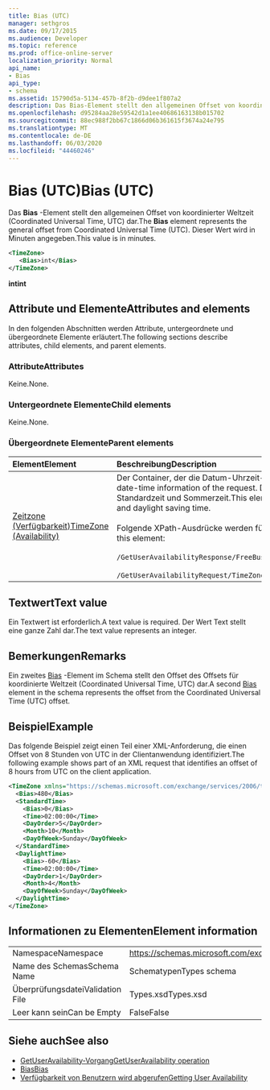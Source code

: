 ```yaml
---
title: Bias (UTC)
manager: sethgros
ms.date: 09/17/2015
ms.audience: Developer
ms.topic: reference
ms.prod: office-online-server
localization_priority: Normal
api_name:
- Bias
api_type:
- schema
ms.assetid: 15790d5a-5134-457b-8f2b-d9dee1f807a2
description: Das Bias-Element stellt den allgemeinen Offset von koordinierter Weltzeit (Coordinated Universal Time, UTC) dar. Dieser Wert wird in Minuten angegeben.
ms.openlocfilehash: d95284aa28e59542d1a1ee40686163138b015702
ms.sourcegitcommit: 88ec988f2bb67c1866d06b361615f3674a24e795
ms.translationtype: MT
ms.contentlocale: de-DE
ms.lasthandoff: 06/03/2020
ms.locfileid: "44460246"
---
```

# <a name="bias-utc"></a><span data-ttu-id="63c89-104">Bias (UTC)</span><span class="sxs-lookup"><span data-stu-id="63c89-104">Bias (UTC)</span></span>

<span data-ttu-id="63c89-105">Das **Bias** -Element stellt den allgemeinen Offset von koordinierter Weltzeit (Coordinated Universal Time, UTC) dar.</span><span class="sxs-lookup"><span data-stu-id="63c89-105">The **Bias** element represents the general offset from Coordinated Universal Time (UTC).</span></span> <span data-ttu-id="63c89-106">Dieser Wert wird in Minuten angegeben.</span><span class="sxs-lookup"><span data-stu-id="63c89-106">This value is in minutes.</span></span> 
  
```xml
<TimeZone>
   <Bias>int</Bias>
</TimeZone>
```

<span data-ttu-id="63c89-107">**int**</span><span class="sxs-lookup"><span data-stu-id="63c89-107">**int**</span></span>

## <a name="attributes-and-elements"></a><span data-ttu-id="63c89-108">Attribute und Elemente</span><span class="sxs-lookup"><span data-stu-id="63c89-108">Attributes and elements</span></span>

<span data-ttu-id="63c89-109">In den folgenden Abschnitten werden Attribute, untergeordnete und übergeordnete Elemente erläutert.</span><span class="sxs-lookup"><span data-stu-id="63c89-109">The following sections describe attributes, child elements, and parent elements.</span></span>
  
### <a name="attributes"></a><span data-ttu-id="63c89-110">Attribute</span><span class="sxs-lookup"><span data-stu-id="63c89-110">Attributes</span></span>

<span data-ttu-id="63c89-111">Keine.</span><span class="sxs-lookup"><span data-stu-id="63c89-111">None.</span></span>
  
### <a name="child-elements"></a><span data-ttu-id="63c89-112">Untergeordnete Elemente</span><span class="sxs-lookup"><span data-stu-id="63c89-112">Child elements</span></span>

<span data-ttu-id="63c89-113">Keine.</span><span class="sxs-lookup"><span data-stu-id="63c89-113">None.</span></span>
  
### <a name="parent-elements"></a><span data-ttu-id="63c89-114">Übergeordnete Elemente</span><span class="sxs-lookup"><span data-stu-id="63c89-114">Parent elements</span></span>

|<span data-ttu-id="63c89-115">**Element**</span><span class="sxs-lookup"><span data-stu-id="63c89-115">**Element**</span></span>|<span data-ttu-id="63c89-116">**Beschreibung**</span><span class="sxs-lookup"><span data-stu-id="63c89-116">**Description**</span></span>|
|:-----|:-----|
|[<span data-ttu-id="63c89-117">Zeitzone (Verfügbarkeit)</span><span class="sxs-lookup"><span data-stu-id="63c89-117">TimeZone (Availability)</span></span>](timezone-availability.md) <br/> | <span data-ttu-id="63c89-118">Der Container, der die Datum-Uhrzeit-Informationen der Anforderung angibt.</span><span class="sxs-lookup"><span data-stu-id="63c89-118">The container that identifies the date-time information of the request.</span></span> <span data-ttu-id="63c89-119">Dieses Element enthält Informationen über den Übergang zwischen Standardzeit und Sommerzeit.</span><span class="sxs-lookup"><span data-stu-id="63c89-119">This element contains information about the transition between standard time and daylight saving time.</span></span>  <br/><br/><span data-ttu-id="63c89-120">Folgende XPath-Ausdrücke werden für dieses Element verwendet:</span><span class="sxs-lookup"><span data-stu-id="63c89-120">The following are the XPath expressions to this element:</span></span><br/><br/>   `/GetUserAvailabilityResponse/FreeBusyResponseArray/FreeBusyResponse/FreeBusyView/WorkingHours/TimeZone` <br/><br/>`/GetUserAvailabilityRequest/TimeZone` <br/> |
   
## <a name="text-value"></a><span data-ttu-id="63c89-121">Textwert</span><span class="sxs-lookup"><span data-stu-id="63c89-121">Text value</span></span>

<span data-ttu-id="63c89-122">Ein Textwert ist erforderlich.</span><span class="sxs-lookup"><span data-stu-id="63c89-122">A text value is required.</span></span> <span data-ttu-id="63c89-123">Der Wert Text stellt eine ganze Zahl dar.</span><span class="sxs-lookup"><span data-stu-id="63c89-123">The text value represents an integer.</span></span>
  
## <a name="remarks"></a><span data-ttu-id="63c89-124">Bemerkungen</span><span class="sxs-lookup"><span data-stu-id="63c89-124">Remarks</span></span>

<span data-ttu-id="63c89-125">Ein zweites [Bias](bias.md) -Element im Schema stellt den Offset des Offsets für koordinierte Weltzeit (Coordinated Universal Time, UTC) dar.</span><span class="sxs-lookup"><span data-stu-id="63c89-125">A second [Bias](bias.md) element in the schema represents the offset from the Coordinated Universal Time (UTC) offset.</span></span> 
  
## <a name="example"></a><span data-ttu-id="63c89-126">Beispiel</span><span class="sxs-lookup"><span data-stu-id="63c89-126">Example</span></span>

<span data-ttu-id="63c89-127">Das folgende Beispiel zeigt einen Teil einer XML-Anforderung, die einen Offset von 8 Stunden von UTC in der Clientanwendung identifiziert.</span><span class="sxs-lookup"><span data-stu-id="63c89-127">The following example shows part of an XML request that identifies an offset of 8 hours from UTC on the client application.</span></span>
  
```xml
<TimeZone xmlns="https://schemas.microsoft.com/exchange/services/2006/types">
  <Bias>480</Bias>
  <StandardTime>
    <Bias>0</Bias>
    <Time>02:00:00</Time>
    <DayOrder>5</DayOrder>
    <Month>10</Month>
    <DayOfWeek>Sunday</DayOfWeek>
  </StandardTime>
  <DaylightTime>
    <Bias>-60</Bias>
    <Time>02:00:00</Time>
    <DayOrder>1</DayOrder>
    <Month>4</Month>
    <DayOfWeek>Sunday</DayOfWeek>
  </DaylightTime>
</TimeZone>
```

## <a name="element-information"></a><span data-ttu-id="63c89-128">Informationen zu Elementen</span><span class="sxs-lookup"><span data-stu-id="63c89-128">Element information</span></span>

|||
|:-----|:-----|
|<span data-ttu-id="63c89-129">Namespace</span><span class="sxs-lookup"><span data-stu-id="63c89-129">Namespace</span></span>  <br/> |https://schemas.microsoft.com/exchange/services/2006/types  <br/> |
|<span data-ttu-id="63c89-130">Name des Schemas</span><span class="sxs-lookup"><span data-stu-id="63c89-130">Schema Name</span></span>  <br/> |<span data-ttu-id="63c89-131">Schematypen</span><span class="sxs-lookup"><span data-stu-id="63c89-131">Types schema</span></span>  <br/> |
|<span data-ttu-id="63c89-132">Überprüfungsdatei</span><span class="sxs-lookup"><span data-stu-id="63c89-132">Validation File</span></span>  <br/> |<span data-ttu-id="63c89-133">Types.xsd</span><span class="sxs-lookup"><span data-stu-id="63c89-133">Types.xsd</span></span>  <br/> |
|<span data-ttu-id="63c89-134">Leer kann sein</span><span class="sxs-lookup"><span data-stu-id="63c89-134">Can be Empty</span></span>  <br/> |<span data-ttu-id="63c89-135">False</span><span class="sxs-lookup"><span data-stu-id="63c89-135">False</span></span>  <br/> |
   
## <a name="see-also"></a><span data-ttu-id="63c89-136">Siehe auch</span><span class="sxs-lookup"><span data-stu-id="63c89-136">See also</span></span>

- [<span data-ttu-id="63c89-137">GetUserAvailability-Vorgang</span><span class="sxs-lookup"><span data-stu-id="63c89-137">GetUserAvailability operation</span></span>](getuseravailability-operation.md)  
- [<span data-ttu-id="63c89-138">Bias</span><span class="sxs-lookup"><span data-stu-id="63c89-138">Bias</span></span>](bias.md)
- [<span data-ttu-id="63c89-139">Verfügbarkeit von Benutzern wird abgerufen</span><span class="sxs-lookup"><span data-stu-id="63c89-139">Getting User Availability</span></span>](https://msdn.microsoft.com/library/d4133fcb-9b0f-4e6b-aadf-a389da83516a%28Office.15%29.aspx)

